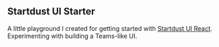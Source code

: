 ## Startdust UI Starter

A little playground I created for getting started with [Startdust UI React](https://stardust-ui.github.io/react/).
Experimenting with building a Teams-like UI.

